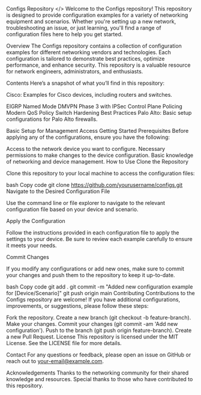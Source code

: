 Configs Repository </>
Welcome to the Configs repository! This repository is designed to provide configuration examples for a variety of networking equipment and scenarios. Whether you're setting up a new network, troubleshooting an issue, or just learning, you'll find a range of configuration files here to help you get started.

Overview
The Configs repository contains a collection of configuration examples for different networking vendors and technologies. Each configuration is tailored to demonstrate best practices, optimize performance, and enhance security. This repository is a valuable resource for network engineers, administrators, and enthusiasts.

Contents
Here’s a snapshot of what you’ll find in this repository:

Cisco: Examples for Cisco devices, including routers and switches.

EIGRP Named Mode
DMVPN Phase 3 with IPSec
Control Plane Policing
Modern QoS Policy
Switch Hardening Best Practices
Palo Alto: Basic setup configurations for Palo Alto firewalls.

Basic Setup for Management Access
Getting Started
Prerequisites
Before applying any of the configurations, ensure you have the following:

Access to the network device you want to configure.
Necessary permissions to make changes to the device configuration.
Basic knowledge of networking and device management.
How to Use
Clone the Repository

Clone this repository to your local machine to access the configuration files:

bash
Copy code
git clone https://github.com/yourusername/configs.git
Navigate to the Desired Configuration File

Use the command line or file explorer to navigate to the relevant configuration file based on your device and scenario.

Apply the Configuration

Follow the instructions provided in each configuration file to apply the settings to your device. Be sure to review each example carefully to ensure it meets your needs.

Commit Changes

If you modify any configurations or add new ones, make sure to commit your changes and push them to the repository to keep it up-to-date.

bash
Copy code
git add .
git commit -m "Added new configuration example for [Device/Scenario]"
git push origin main
Contributing
Contributions to the Configs repository are welcome! If you have additional configurations, improvements, or suggestions, please follow these steps:

Fork the repository.
Create a new branch (git checkout -b feature-branch).
Make your changes.
Commit your changes (git commit -am 'Add new configuration').
Push to the branch (git push origin feature-branch).
Create a new Pull Request.
License
This repository is licensed under the MIT License. See the LICENSE file for more details.

Contact
For any questions or feedback, please open an issue on GitHub or reach out to your-email@example.com.

Acknowledgements
Thanks to the networking community for their shared knowledge and resources.
Special thanks to those who have contributed to this repository.
